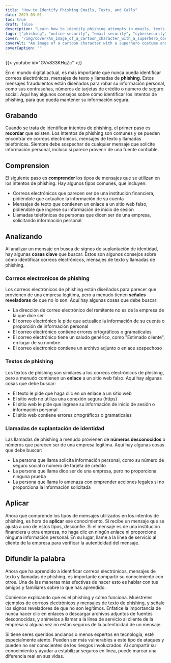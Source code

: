 ```yaml
---
title: "How to Identify Phishing Emails, Texts, and Calls"
date: 2023-03-01
toc: true
draft: false
description: "Learn how to identify phishing attempts in emails, texts, and calls to keep your personal information safe."
tags: ["phishing", "online security", "email security", "cybersecurity", "internet safety", "phishing emails", "phishing texts", "phishing calls", "digital threats", "identity theft", "data protection", "online fraud", "online scams", "online privacy", "online safety tips", "cybercrime", "information security", "password security", "data security", "security awareness"]
cover: "/img/cover/An_image_of_a_cartoon_character_with_a_superhero_costume.png"
coverAlt: "An image of a cartoon character with a superhero costume and a shield blocking a fishing rod with a phishing email on it."
coverCaption: ""
---
```


{{< youtube id="GVv833KHqZc" >}}
 
 
 En el mundo digital actual, es más importante que nunca pueda identificar correos electrónicos, mensajes de texto y llamadas de **phishing**. Estos mensajes fraudulentos están diseñados para robar su información personal, como sus contraseñas, números de tarjetas de crédito o número de seguro social. Aquí hay algunos consejos sobre cómo identificar los intentos de phishing, para que pueda mantener su información segura.
 
 ## Grabando
 
 Cuando se trata de identificar intentos de phishing, el primer paso es **recordar** que existen. Los intentos de phishing son comunes y se pueden encontrar en correos electrónicos, mensajes de texto y llamadas telefónicas. Siempre debe sospechar de cualquier mensaje que solicite información personal, incluso si parece provenir de una fuente confiable.
 
 ## Comprension
 
 El siguiente paso es **comprender** los tipos de mensajes que se utilizan en los intentos de phishing. Hay algunos tipos comunes, que incluyen:
 
 - Correos electrónicos que parecen ser de una institución financiera, pidiéndole que actualice la información de su cuenta
 - Mensajes de texto que contienen un enlace a un sitio web falso, pidiéndole que ingrese su información de inicio de sesión
 - Llamadas telefónicas de personas que dicen ser de una empresa, solicitando información personal
 
 ## Analizando
 
 Al analizar un mensaje en busca de signos de suplantación de identidad, hay algunas **cosas clave** que buscar. Estos son algunos consejos sobre cómo identificar correos electrónicos, mensajes de texto y llamadas de phishing.
 
 ### Correos electronicos de phishing
 
 Los correos electrónicos de phishing están diseñados para parecer que provienen de una empresa legítima, pero a menudo tienen **señales reveladoras** de que no lo son. Aquí hay algunas cosas que debe buscar:
 
 - La dirección de correo electrónico del remitente no es de la empresa de la que dice ser
 - El correo electrónico le pide que actualice la información de su cuenta o proporción de información personal
 - El correo electrónico contiene errores ortográficos o gramaticales
 - El correo electrónico tiene un saludo genérico, como "Estimado cliente", en lugar de su nombre
 - El correo electronico contiene un archivo adjunto o enlace sospechoso
 
 ### Textos de phishing
 
 Los textos de phishing son similares a los correos electrónicos de phishing, pero a menudo contienen un **enlace** a un sitio web falso. Aquí hay algunas cosas que debe buscar:
 
 - El texto le pide que haga clic en un enlace a un sitio web
 - El sitio web no utiliza una conexión segura (https)
 - El sitio web le pide que ingrese su información de inicio de sesión o información personal
 - El sitio web contiene errores ortográficos o gramaticales
 
 ### Llamadas de suplantación de identidad
 
 Las llamadas de phishing a menudo provienen de **números desconocidos** o números que parecen ser de una empresa legítima. Aquí hay algunas cosas que debe buscar:
 
 - La persona que llama solicita información personal, como su número de seguro social o número de tarjeta de crédito
 - La persona que llama dice ser de una empresa, pero no proporciona ninguna prueba
 - La persona que llama lo amenaza con emprender acciones legales si no proporciona la información solicitada
 
 ## Aplicar
 
 Ahora que comprende los tipos de mensajes utilizados en los intentos de phishing, es hora de **aplicar** ese conocimiento. Si recibe un mensaje que se ajusta a uno de estos tipos, desconfíe. Si el mensaje es de una institución financiera u otra empresa, no haga clic en ningún enlace ni proporcione ninguna información personal. En su lugar, llame a la línea de servicio al cliente de la empresa para verificar la autenticidad del mensaje.
 
 ## Difundir la palabra
 
 Ahora que ha aprendido a identificar correos electrónicos, mensajes de texto y llamadas de phishing, es importante compartir su conocimiento con otros. Una de las maneras más efectivas de hacer esto es hablar con tus amigos y familiares sobre lo que has aprendido.
 
 Comience explicando qué es el phishing y cómo funciona. Muéstreles ejemplos de correos electrónicos y mensajes de texto de phishing, y señale los signos reveladores de que no son legítimos. Enfatice la importancia de nunca hacer clic en enlaces o descargar archivos adjuntos de fuentes desconocidas, y anímelos a llamar a la línea de servicio al cliente de la empresa si alguna vez no están seguros de la autenticidad de un mensaje.
 
 Si tiene seres queridos ancianos o menos expertos en tecnología, esté especialmente atento. Pueden ser más vulnerables a este tipo de ataques y pueden no ser conscientes de los riesgos involucrados. Al compartir su conocimiento y ayudar a estabilizar seguros en línea, puede marcar una diferencia real en sus vidas.
